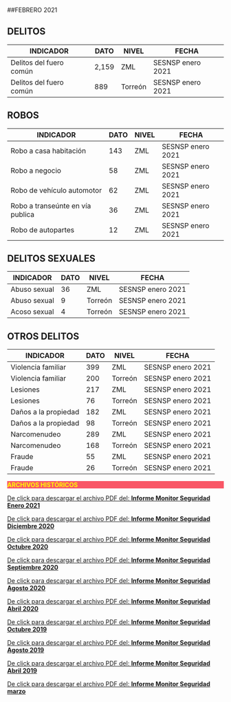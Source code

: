 
##FEBRERO 2021

## DELITOS
| INDICADOR                     | DATO      | NIVEL     | FECHA             |
|-------------------------------|-----------|-----------|-------------------|
| Delitos del fuero común       |2,159      | ZML       | SESNSP enero 2021 |
| Delitos del fuero común       |889        | Torreón   | SESNSP enero 2021 |

## ROBOS
| INDICADOR                         | DATO  | NIVEL     | FECHA             |
|-----------------------------------|-------|-----------|-------------------|
| Robo a casa habitación            |143    | ZML       | SESNSP enero 2021 |
| Robo a negocio                    |58     | ZML       | SESNSP enero 2021 |
| Robo de vehículo automotor        |62     | ZML       | SESNSP enero 2021 |
| Robo a transeúnte en vía publica  |36     | ZML       | SESNSP enero 2021 |
| Robo de autopartes                |12     | ZML       | SESNSP enero 2021 |

## DELITOS SEXUALES
| INDICADOR     | DATO  | NIVEL     | FECHA            |
|---------------|-------|-----------|------------------|
| Abuso sexual  |36     | ZML       | SESNSP enero 2021|
| Abuso sexual  |9      | Torreón   | SESNSP enero 2021|
| Acoso sexual  |4      | Torreón   | SESNSP enero 2021|

## OTROS DELITOS
| INDICADOR                 | DATO  | NIVEL     | FECHA                 |
|---------------------------|-------|-----------|-----------------------|
| Violencia familiar        |399    | ZML       | SESNSP enero 2021     |
| Violencia familiar        |200    | Torreón   | SESNSP enero 2021     |
| Lesiones                  |217    | ZML       | SESNSP enero 2021     |
| Lesiones                  |76     | Torreón   | SESNSP enero 2021     |
| Daños a la propiedad      |182    | ZML       | SESNSP enero 2021     |
| Daños a la propiedad      |98     | Torreón   | SESNSP enero 2021     |
| Narcomenudeo              |289    | ZML       | SESNSP enero 2021     |
| Narcomenudeo              |168    | Torreón   | SESNSP enero 2021     |
| Fraude                    |55     | ZML       | SESNSP enero 2021     |
| Fraude                    |26     | Torreón   | SESNSP enero 2021     |



<p style="background-color:#f95666;color:yellow;"><strong>ARCHIVOS HISTÓRICOS</strong></p>

[De click para descargar el archivo PDF del:   <strong>Informe Monitor Seguridad Enero 2021</strong>](http://www.trcimplan.gob.mx/monitores/seguridad/monitor-seguridad-ene-2021.pdf)
</br>

[De click para descargar el archivo PDF del:   <strong>Informe Monitor Seguridad Diciembre 2020</strong>](http://www.trcimplan.gob.mx/monitores/seguridad/monitor-seguridad-dic-2020.pdf)
</br>

[De click para descargar el archivo PDF del:   <strong>Informe Monitor Seguridad Octubre 2020</strong>](http://www.trcimplan.gob.mx/monitores/seguridad/monitor-seguridad-oct-2020.pdf)
</br>

[De click para descargar el archivo PDF del:   <strong>Informe Monitor Seguridad Septiembre 2020</strong>](http://www.trcimplan.gob.mx/monitores/seguridad/monitor-seguridad-sep-2020.pdf)
</br>

[De click para descargar el archivo PDF del:   <strong>Informe Monitor Seguridad Agosto 2020</strong>](http://www.trcimplan.gob.mx/monitores/seguridad/Monitor-Seguridad-agosto-2020.pdf)
</br>

[De click para descargar el archivo PDF del:   <strong>Informe Monitor Seguridad Abril 2020</strong>](http://www.trcimplan.gob.mx/monitores/seguridad/Monitor-Seguridad-abril-2020.pdf)
</br>

[De click para descargar el archivo PDF del:   <strong>Informe Monitor Seguridad Octubre 2019</strong>](http://www.trcimplan.gob.mx/monitores/seguridad/Monitor-Seguridad-Octubre-2019.pdf)
</br>

[De click para descargar el archivo PDF del:   <strong>Informe Monitor Seguridad Agosto 2019</strong>](http://www.trcimplan.gob.mx/monitores/seguridad/Monitor-Seguridad-Agosto-2019.pdf)
</br>

[De click para descargar el archivo PDF del:   <strong>Informe Monitor Seguridad Abril 2019</strong>](http://www.trcimplan.gob.mx/monitores/seguridad/Monitor-Seguridad-abril-2019.pdf)
</br>

[De click para descargar el archivo PDF del:   <strong>Informe Monitor Seguridad marzo</strong>](http://www.trcimplan.gob.mx/monitores/seguridad/Monitor-seguridad-2018.pdf)
</br>
